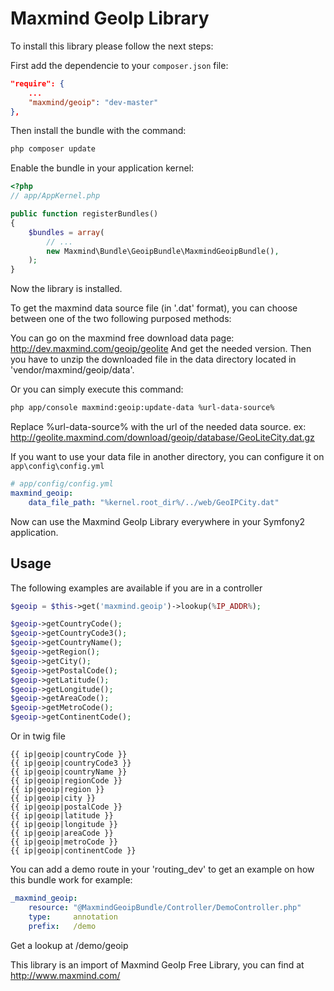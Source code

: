 # Maxmind GeoIp Library #

To install this library please follow the next steps:

First add the dependencie to your `composer.json` file:

```json
"require": {
    ...
    "maxmind/geoip": "dev-master"
},
```

Then install the bundle with the command:

```sh
php composer update
```

Enable the bundle in your application kernel:

```php
<?php
// app/AppKernel.php

public function registerBundles()
{
    $bundles = array(
        // ...
        new Maxmind\Bundle\GeoipBundle\MaxmindGeoipBundle(),
    );
}
```

Now the library is installed.

To get the maxmind data source file (in '.dat' format), you can choose between 
one of the two following purposed methods:

You can go on the maxmind free download data page:
http://dev.maxmind.com/geoip/geolite
And get the needed version. Then you have to unzip the downloaded file in the data
directory located in 'vendor/maxmind/geoip/data'.

Or you can simply execute this command:

```sh
php app/console maxmind:geoip:update-data %url-data-source%
```

Replace %url-data-source% with the url of the needed data source.
ex: http://geolite.maxmind.com/download/geoip/database/GeoLiteCity.dat.gz

If you want to use your data file in another directory, you can configure it on `app\config\config.yml`

```yaml
# app/config/config.yml
maxmind_geoip:
	data_file_path: "%kernel.root_dir%/../web/GeoIPCity.dat"
```

Now can use the Maxmind GeoIp Library everywhere in your Symfony2 application.

Usage
-----

The following examples are available if you are in a controller

```php
$geoip = $this->get('maxmind.geoip')->lookup(%IP_ADDR%);

$geoip->getCountryCode();
$geoip->getCountryCode3();
$geoip->getCountryName();
$geoip->getRegion();
$geoip->getCity();
$geoip->getPostalCode();
$geoip->getLatitude();
$geoip->getLongitude();
$geoip->getAreaCode();
$geoip->getMetroCode();
$geoip->getContinentCode();
```

Or in twig file

```twig
{{ ip|geoip|countryCode }}
{{ ip|geoip|countryCode3 }}
{{ ip|geoip|countryName }}
{{ ip|geoip|regionCode }}
{{ ip|geoip|region }}
{{ ip|geoip|city }}
{{ ip|geoip|postalCode }}
{{ ip|geoip|latitude }}
{{ ip|geoip|longitude }}
{{ ip|geoip|areaCode }}
{{ ip|geoip|metroCode }}
{{ ip|geoip|continentCode }}
```

You can add a demo route in your 'routing_dev' to get an example on how
this bundle work for example:

```yaml
_maxmind_geoip:
    resource: "@MaxmindGeoipBundle/Controller/DemoController.php"
    type:     annotation
    prefix:   /demo
```

Get a lookup at /demo/geoip

This library is an import of Maxmind GeoIp Free Library,
you can find at http://www.maxmind.com/
